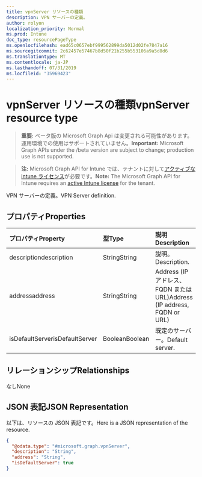 ```yaml
---
title: vpnServer リソースの種類
description: VPN サーバーの定義。
author: rolyon
localization_priority: Normal
ms.prod: Intune
doc_type: resourcePageType
ms.openlocfilehash: ead65c0657ebf999562899da5012d02fe7847a16
ms.sourcegitcommit: 2c62457e57467b8d50f21b255b553106a9a5d8d6
ms.translationtype: MT
ms.contentlocale: ja-JP
ms.lasthandoff: 07/31/2019
ms.locfileid: "35969423"
---
```

# <a name="vpnserver-resource-type"></a><span data-ttu-id="bcc1c-103">vpnServer リソースの種類</span><span class="sxs-lookup"><span data-stu-id="bcc1c-103">vpnServer resource type</span></span>

> <span data-ttu-id="bcc1c-104">**重要:** ベータ版の Microsoft Graph Api は変更される可能性があります。運用環境での使用はサポートされていません。</span><span class="sxs-lookup"><span data-stu-id="bcc1c-104">**Important:** Microsoft Graph APIs under the /beta version are subject to change; production use is not supported.</span></span>

> <span data-ttu-id="bcc1c-105">**注:** Microsoft Graph API for Intune では、テナントに対して[アクティブな intune ライセンス](https://go.microsoft.com/fwlink/?linkid=839381)が必要です。</span><span class="sxs-lookup"><span data-stu-id="bcc1c-105">**Note:** The Microsoft Graph API for Intune requires an [active Intune license](https://go.microsoft.com/fwlink/?linkid=839381) for the tenant.</span></span>

<span data-ttu-id="bcc1c-106">VPN サーバーの定義。</span><span class="sxs-lookup"><span data-stu-id="bcc1c-106">VPN Server definition.</span></span>

## <a name="properties"></a><span data-ttu-id="bcc1c-107">プロパティ</span><span class="sxs-lookup"><span data-stu-id="bcc1c-107">Properties</span></span>
|<span data-ttu-id="bcc1c-108">プロパティ</span><span class="sxs-lookup"><span data-stu-id="bcc1c-108">Property</span></span>|<span data-ttu-id="bcc1c-109">型</span><span class="sxs-lookup"><span data-stu-id="bcc1c-109">Type</span></span>|<span data-ttu-id="bcc1c-110">説明</span><span class="sxs-lookup"><span data-stu-id="bcc1c-110">Description</span></span>|
|:---|:---|:---|
|<span data-ttu-id="bcc1c-111">description</span><span class="sxs-lookup"><span data-stu-id="bcc1c-111">description</span></span>|<span data-ttu-id="bcc1c-112">String</span><span class="sxs-lookup"><span data-stu-id="bcc1c-112">String</span></span>|<span data-ttu-id="bcc1c-113">説明。</span><span class="sxs-lookup"><span data-stu-id="bcc1c-113">Description.</span></span>|
|<span data-ttu-id="bcc1c-114">address</span><span class="sxs-lookup"><span data-stu-id="bcc1c-114">address</span></span>|<span data-ttu-id="bcc1c-115">String</span><span class="sxs-lookup"><span data-stu-id="bcc1c-115">String</span></span>|<span data-ttu-id="bcc1c-116">Address (IP アドレス、FQDN または URL)</span><span class="sxs-lookup"><span data-stu-id="bcc1c-116">Address (IP address, FQDN or URL)</span></span>|
|<span data-ttu-id="bcc1c-117">isDefaultServer</span><span class="sxs-lookup"><span data-stu-id="bcc1c-117">isDefaultServer</span></span>|<span data-ttu-id="bcc1c-118">Boolean</span><span class="sxs-lookup"><span data-stu-id="bcc1c-118">Boolean</span></span>|<span data-ttu-id="bcc1c-119">既定のサーバー。</span><span class="sxs-lookup"><span data-stu-id="bcc1c-119">Default server.</span></span>|

## <a name="relationships"></a><span data-ttu-id="bcc1c-120">リレーションシップ</span><span class="sxs-lookup"><span data-stu-id="bcc1c-120">Relationships</span></span>
<span data-ttu-id="bcc1c-121">なし</span><span class="sxs-lookup"><span data-stu-id="bcc1c-121">None</span></span>

## <a name="json-representation"></a><span data-ttu-id="bcc1c-122">JSON 表記</span><span class="sxs-lookup"><span data-stu-id="bcc1c-122">JSON Representation</span></span>
<span data-ttu-id="bcc1c-123">以下は、リソースの JSON 表記です。</span><span class="sxs-lookup"><span data-stu-id="bcc1c-123">Here is a JSON representation of the resource.</span></span>
<!-- {
  "blockType": "resource",
  "@odata.type": "microsoft.graph.vpnServer"
}
-->
``` json
{
  "@odata.type": "#microsoft.graph.vpnServer",
  "description": "String",
  "address": "String",
  "isDefaultServer": true
}
```






